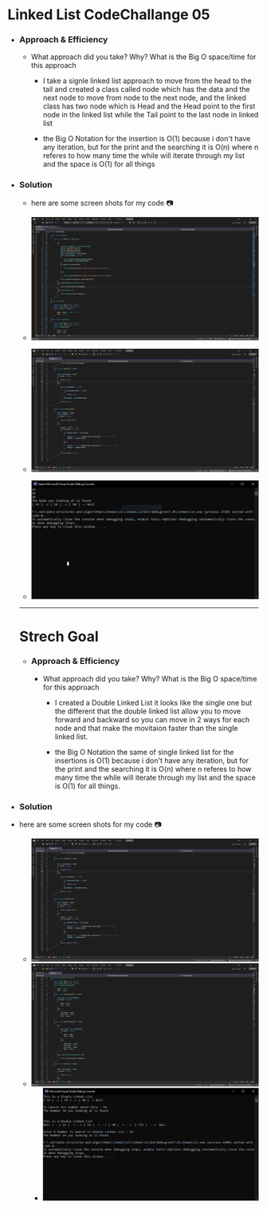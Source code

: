 # Linked List CodeChallange 05

- ### Approach & Efficiency

    - What approach did you take? Why? What is the Big O space/time for this approach

        - I take a signle linked list approach to move from the head to the tail and created a class called node which has the data and 
        the next node to move from node to the next node, and the linked class has two node which is Head and the Head point to the first node in the linked list
        while the Tail point to the last node in linked list

        - the Big O Notation for the insertion is O(1) because i don't have any iteration, but for the print and the searching it is O(n) where n
        referes to how many time the while will iterate through my list and the space is O(1) for all things

- ### Solution

    - here are some screen shots for my code :camera:

    - ![Code1](./1.PNG)
    - ![code2](./Capture.PNG) 
    - ![Visual Output](./Code.PNG)

    --- 

  # Strech Goal 

  - ### Approach & Efficiency


      -  What approach did you take? Why? What is the Big O space/time for this approach
          - I created a Double Linked List it looks like the single one but the different that the double linked list allow you to 
          move forward and backward so you can move in 2 ways for each node and that make the movitaion faster than the single linked list.

         - the Big O Notation the same of single linked list   for the insertions is O(1) because i don't have any iteration, but for the print and the searching it is O(n) where n
        referes to how many time the while will iterate through my list and the space is O(1) for all things.
       

- ### Solution 
- here are some screen shots for my code :camera:
    - ![Code1](./Capture.PNG)
    - ![code2](./Capture1.PNG) 
        - ![Visual Output](./Capture2.PNG)